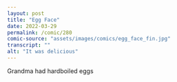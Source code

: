 ```yaml
---
layout: post
title: "Egg Face"
date: 2022-03-29
permalink: /comic/280
comic-source: "assets/images/comics/egg_face_fin.jpg"
transcript: ""
alt: "It was delicious"
---
```

Grandma had hardboiled eggs
